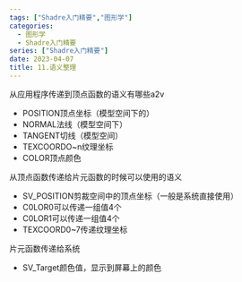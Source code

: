 ```yaml
---
tags: ["Shadre入门精要","图形学"]
categories:
  - 图形学
  - Shadre入门精要
series: ["Shadre入门精要"]
date: 2023-04-07
title: 11.语义整理 
---
```

从应用程序传递到顶点函数的语义有哪些a2v 

* POSITION顶点坐标（模型空间下的） 
* NORMAL法线（模型空间下） 
* TANGENT切线（模型空间） 
* TEXCOORDO~n纹理坐标
* COLOR顶点颜色

从顶点函数传递给片元函数的时候可以使用的语义

* SV_POSITION剪裁空间中的顶点坐标（一般是系统直接使用） 
* C0LOR0可以传递一组值4个
* C0LOR1可以传递一组值4个
* TEXCOORD0~7传递纹理坐标

片元函数传递给系统

* SV_Target颜色值，显示到屏幕上的颜色
